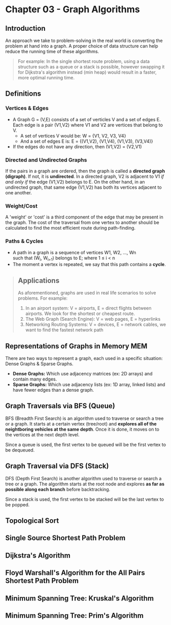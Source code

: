 # Chapter 03 - Graph Algorithms

## Introduction
An approach we take to problem-solving in the real world is converting the 
problem at hand into a graph. A proper choice of data structure can help reduce the 
running time of these algorithms.
> For example: In the single shortest route problem, using a data structure
> such as a queue or a stack is possible, however swapping it for Dijkstra's
> algorithm instead (min heap) would result in a faster, more optimal running
> time.


## Definitions
### Vertices & Edges
- A Graph G = (V,E) consists of a set of verticles V and a set of edges E.
  Each edge is a pair (V1,V2) where V1 and V2 are vertices that belong to V.
  - A set of vertices V would be: W = {V1, V2, V3, V4}
  - And a set of edges E is: E = {(V1,V2), (V1,V4), (V1,V3), (V3,V4)}
- If the edges do not have any direction, then (V1,V2) = (V2,V1)

### Directed and Undirected Graphs
If the pairs in a graph are ordered, then the graph is called a **directed
graph (digraph)**. If not, it is **undirected**. In a directed graph, V2 is
adjacent to V1 _if and only if_ the edge (V1,V2) belongs to E. On the other
hand, in an undirected graph, that same edge (V1,V2) has both its vertices
adjacent to one another.

### Weight/Cost
A 'weight' or 'cost' is a third component of the edge that may be present
in the graph. The cost of the traversal from one vertex to another should
be calculated to find the most efficient route during path-finding.

### Paths & Cycles
- A path in a graph is a sequence of vertices W1, W2, …, Wn  										
such that (W<sub>i</sub>, W<sub>i+1</sub>) belongs to E; where 1 ≤ i < n
- The moment a vertex is repeated, we say that this path contains a **cycle**.

> ## Applications
> As aforementioned, graphs are used in real life scenarios to solve problems.
> For example:
> 1. In an airport system: V = airports, E = direct flights
>    between airports. We look for the shortest or cheapest route.
> 2. The Web Graph (Search Engine): V = web pages, E = hyperlinks
> 3. Networking Routing Systems: V = devices, E = network cables, we want
>    to find the fastest network path

## Representations of Graphs in Memory MEM
There are two ways to represent a graph, each used in a specific situation:
Dense Graphs & Sparse Graphs.
   - **Dense Graphs:** Which use adjacency matrices (ex: 2D arrays) and contain many edges.
   - **Sparse Graphs:** Which use adjacency lists (ex: 1D array, linked lists) and have fewer 
   edges than a dense graph.

## Graph Traversals via BFS (Queue)
BFS (Breadth First Search) is an algorithm used to traverse or search a tree
or a graph. It starts at a certain vertex (tree/root) and **explores all of the
neightboring vehicles at the same depth**. Once it is done, it moves on to the
vertices at the next depth level.

Since a queue is used, the first vertex to be queued will be the first vertex
to be dequeued.

## Graph Traversal via DFS (Stack)
DFS (Depth First Search) is another algorithm used to traverse or search a tree
or a graph. The algorithm starts at the root node and explores **as far as 
possible along each branch** before backtracking.

Since a stack is used, the first vertex to be stacked will be the last vertex
to be popped.

## Topological Sort
## Single Source Shortest Path Problem
## Dijkstra's Algorithm
## Floyd Warshall's Algorithm for the All Pairs Shortest Path Problem
## Minimum Spanning Tree: Kruskal's Algorithm
## Minimum Spanning Tree: Prim's Algorithm
